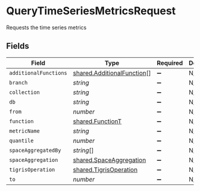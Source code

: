 # QueryTimeSeriesMetricsRequest

Requests the time series metrics


## Fields

| Field                                                                           | Type                                                                            | Required                                                                        | Description                                                                     |
| ------------------------------------------------------------------------------- | ------------------------------------------------------------------------------- | ------------------------------------------------------------------------------- | ------------------------------------------------------------------------------- |
| `additionalFunctions`                                                           | [shared.AdditionalFunction](../../../sdk/models/shared/additionalfunction.md)[] | :heavy_minus_sign:                                                              | N/A                                                                             |
| `branch`                                                                        | *string*                                                                        | :heavy_minus_sign:                                                              | N/A                                                                             |
| `collection`                                                                    | *string*                                                                        | :heavy_minus_sign:                                                              | N/A                                                                             |
| `db`                                                                            | *string*                                                                        | :heavy_minus_sign:                                                              | N/A                                                                             |
| `from`                                                                          | *number*                                                                        | :heavy_minus_sign:                                                              | N/A                                                                             |
| `function`                                                                      | [shared.FunctionT](../../../sdk/models/shared/functiont.md)                     | :heavy_minus_sign:                                                              | N/A                                                                             |
| `metricName`                                                                    | *string*                                                                        | :heavy_minus_sign:                                                              | N/A                                                                             |
| `quantile`                                                                      | *number*                                                                        | :heavy_minus_sign:                                                              | N/A                                                                             |
| `spaceAggregatedBy`                                                             | *string*[]                                                                      | :heavy_minus_sign:                                                              | N/A                                                                             |
| `spaceAggregation`                                                              | [shared.SpaceAggregation](../../../sdk/models/shared/spaceaggregation.md)       | :heavy_minus_sign:                                                              | N/A                                                                             |
| `tigrisOperation`                                                               | [shared.TigrisOperation](../../../sdk/models/shared/tigrisoperation.md)         | :heavy_minus_sign:                                                              | N/A                                                                             |
| `to`                                                                            | *number*                                                                        | :heavy_minus_sign:                                                              | N/A                                                                             |